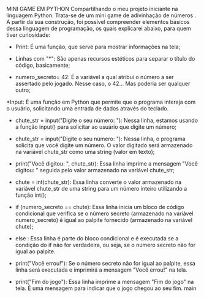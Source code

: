 MINI GAME EM PYTHON
Compartilhando o meu projeto iniciante na linguagem Python. Trata-se de um mini game de adivinhação de números . A partir da sua construção, foi possível compreender elementos básicos dessa linguagem de programação, os quais explicarei abaixo, para quem tiver curiosidade:



* Print: É uma função, que serve para mostrar informações na tela;



* Linhas com "*": São apenas recursos estéticos para separar o título do código, basicamente;



* numero_secreto= 42: É a variável a qual atribuí o número a ser assertado pelo jogado. Nesse caso, o 42... Mas poderia ser qualquer outro;



*Input: É uma função em Python que permite que o programa interaja com o usuário, solicitando uma entrada de dados através do teclado.



* chute_str = input("Digite o seu número: "): Nessa linha, estamos usando a função input() para solicitar ao usuário que digite um número;



* chute_str = input("Digite o seu número: "): Nessa linha, o programa solicita que você digite um número. O valor digitado será armazenado na variável chute_str como uma string (valor em texto);



* print("Você digitou: ", chute_str): Essa linha imprime a mensagem "Você digitou: " seguida pelo valor armazenado na variável chute_str;



* chute = int(chute_str): Essa linha converte o valor armazenado na variável chute_str de uma string para um número inteiro utilizando a função int();



 * if (numero_secreto == chute): Essa linha inicia um bloco de código condicional que verifica se o número secreto (armazenado na variável numero_secreto) é igual ao palpite fornecido (armazenado na variável chute);



* else : Essa linha é parte do bloco condicional e é executada se a condição do if não for verdadeira, ou seja, se o número secreto não for igual ao palpite.



* print("Você errou!"): Se o número secreto não for igual ao palpite, essa linha será executada e imprimirá a mensagem "Você errou!" na tela.



* print("Fim do jogo"): Essa linha imprime a mensagem "Fim do jogo" na tela. É uma mensagem para indicar que o jogo chegou ao seu fim.
 main
